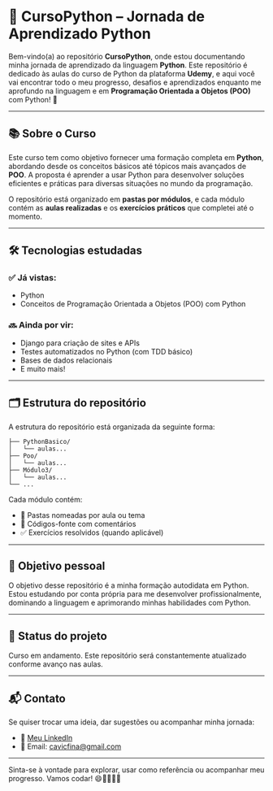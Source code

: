 # 🐍 CursoPython – Jornada de Aprendizado Python

Bem-vindo(a) ao repositório **CursoPython**, onde estou documentando minha jornada de aprendizado da linguagem **Python**. Este repositório é dedicado às aulas do curso de Python da plataforma **Udemy**, e aqui você vai encontrar todo o meu progresso, desafios e aprendizados enquanto me aprofundo na linguagem e em **Programação Orientada a Objetos (POO)** com Python! 🚀

---

## 📚 Sobre o Curso

Este curso tem como objetivo fornecer uma formação completa em **Python**, abordando desde os conceitos básicos até tópicos mais avançados de **POO**. A proposta é aprender a usar Python para desenvolver soluções eficientes e práticas para diversas situações no mundo da programação.

O repositório está organizado em **pastas por módulos**, e cada módulo contém as **aulas realizadas** e os **exercícios práticos** que completei até o momento.

---

## 🛠️ Tecnologias estudadas

### ✅ Já vistas:
- Python
- Conceitos de Programação Orientada a Objetos (POO) com Python

### 🔜 Ainda por vir:
- Django para criação de sites e APIs
- Testes automatizados no Python (com TDD básico)
- Bases de dados relacionais
- E muito mais!

---

## 🗂 Estrutura do repositório

A estrutura do repositório está organizada da seguinte forma:
```CursoPython/
├── PythonBasico/
│   └── aulas...
├── Poo/
│   └── aulas...
├── Módulo3/
│   └── aulas...
└── ...
```


Cada módulo contém:
- 📁 Pastas nomeadas por aula ou tema
- 📝 Códigos-fonte com comentários
- ✅ Exercícios resolvidos (quando aplicável)

---

## 🎯 Objetivo pessoal

O objetivo desse repositório é a minha formação autodidata em Python. Estou estudando por conta própria para me desenvolver profissionalmente, dominando a linguagem e aprimorando minhas habilidades com Python.

---

## 🚧 Status do projeto

Curso em andamento. Este repositório será constantemente atualizado conforme avanço nas aulas.

---

## 📬 Contato

Se quiser trocar uma ideia, dar sugestões ou acompanhar minha jornada:

- 💼 [Meu LinkedIn](https://www.linkedin.com/in/camily-victal/)
- 💌 Email: cavicfina@gmail.com

---

Sinta-se à vontade para explorar, usar como referência ou acompanhar meu progresso. Vamos codar! 😄👨‍💻👩‍💻
